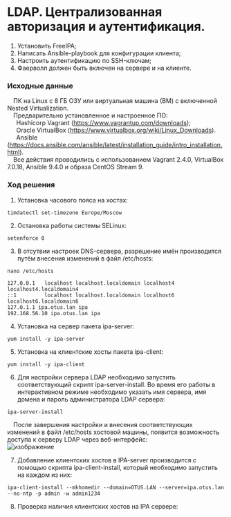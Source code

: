 # LDAP. Централизованная авторизация и аутентификация.
1. Установить FreeIPA;
2. Написать Ansible-playbook для конфигурации клиента;
3. Настроить аутентификацию по SSH-ключам;
4. Фаерволл должен быть включен на сервере и на клиенте.
### Исходные данные ###
&ensp;&ensp;ПК на Linux c 8 ГБ ОЗУ или виртуальная машина (ВМ) с включенной Nested Virtualization.<br/>
&ensp;&ensp;Предварительно установленное и настроенное ПО:<br/>
&ensp;&ensp;&ensp;Hashicorp Vagrant (https://www.vagrantup.com/downloads);<br/>
&ensp;&ensp;&ensp;Oracle VirtualBox (https://www.virtualbox.org/wiki/Linux_Downloads).<br/>
&ensp;&ensp;&ensp;Ansible (https://docs.ansible.com/ansible/latest/installation_guide/intro_installation.html).<br/>
&ensp;&ensp;Все действия проводились с использованием Vagrant 2.4.0, VirtualBox 7.0.18, Ansible 9.4.0 и образа CentOS Stream 9. <br/>
### Ход решения ###
1. Установка часового пояса на хостах:
```shell
timdatectl set-timezone Europe/Moscow
```
2. Остановка работы системы SELinux:
```shell
setenforce 0
```
3. В отсутвии настроек DNS-сервера, разрешение имён производится путём внесения изменений в файл /etc/hosts:
```shell
nano /etc/hosts

127.0.0.1   localhost localhost.localdomain localhost4 localhost4.localdomain4
::1         localhost localhost.localdomain localhost6 localhost6.localdomain6
127.0.1.1 ipa.otus.lan ipa
192.168.56.10 ipa.otus.lan ipa
```
4. Установка на сервер пакета ipa-server:
```shell
yum install -y ipa-server
```
5. Установка на клиентские хосты пакета ipa-client:
```shell
yum install -y ipa-client
```
6. Для настройки сервера LDAP необходимо запустить соответствующий скрипт ipa-server-install. Во время его работы в интерактивном режиме необходимо указать имя сервера, имя домена и пароль администратора LDAP сервера:
```shell
ipa-server-install
```
&ensp;&ensp;После завершения настройки и внесения соответствующих изменений в файл /etc/hosts хостовой машины, появится возможность доступа к серверу LDAP через веб-интерфейс:<br/>
![изображение](https://github.com/user-attachments/assets/ef0c4864-cfd1-48dd-af57-39bc28ca11de)

7. Добавление клиентских хостов в IPA-server производится с помощью скрипта ipa-client-install, который необходимо запустить на каждом из них:
```shell
ipa-client-install --mkhomedir --domain=OTUS.LAN --server=ipa.otus.lan --no-ntp -p admin -w admin1234
```
8. Проверка наличия клиентских хостов на IPA сервере:<br/>


